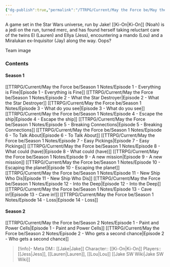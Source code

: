```yaml
---
{"dg-publish":true,"permalink":"/TTRPG/Current/May the Force be/May the Force be (gunshot)/"}
---
```


A game set in the Star Wars universe, run by Jake!
[[Ki-On\|Ki-On]] (Noah) is a jedi on the run, turned merc, and has found herself taking reluctant care of the twins El (Lauren) and Ellya (Jess), encountering a mando (Lou) and a Miralukan ex-Inquisitor (Jay) along the way. Oops?

Team image

### Contents
#### Season 1

[[TTRPG/Current/May the Force be/Season 1 Notes/Episode 1 - Everything is Fine\|Episode 1 - Everything is Fine]]
[[TTRPG/Current/May the Force be/Season 1 Notes/Episode 2 - What the Star Destroyer\|Episode 2 - What the Star Destroyer]]
[[TTRPG/Current/May the Force be/Season 1 Notes/Episode 3 - What do you see\|Episode 3 - What do you see]]
[[TTRPG/Current/May the Force be/Season 1 Notes/Episode 4 - Escape the ship\|Episode 4 - Escape the ship]]
[[TTRPG/Current/May the Force be/Season 1 Notes/Episode 5 - Breaking Connections\|Episode 5 - Breaking Connections]]
[[TTRPG/Current/May the Force be/Season 1 Notes/Episode 6 - To Talk About\|Episode 6 - To Talk About]]
[[TTRPG/Current/May the Force be/Season 1 Notes/Episode 7 - Easy Pickings\|Episode 7 - Easy Pickings]]
[[TTRPG/Current/May the Force be/Season 1 Notes/Episode 8 - What could (have)\|Episode 8 - What could (have)]]
[[TTRPG/Current/May the Force be/Season 1 Notes/Episode 9 - A new mission\|Episode 9 - A new mission]]
[[TTRPG/Current/May the Force be/Season 1 Notes/Episode 10 - Escaping the planet\|Episode 10 - Escaping the planet]]
[[TTRPG/Current/May the Force be/Season 1 Notes/Episode 11 - New Ship Who Dis\|Episode 11 - New Ship Who Dis]]
[[TTRPG/Current/May the Force be/Season 1 Notes/Episode 12 - Into the Deep\|Episode 12 - Into the Deep]]
[[TTRPG/Current/May the Force be/Season 1 Notes/Episode 13 - Cave in!\|Episode 13 - Cave in!]]
[[TTRPG/Current/May the Force be/Season 1 Notes/Episode 14 - Loss\|Episode 14 - Loss]]

#### Season 2

[[TTRPG/Current/May the Force be/Season 2 Notes/Episode 1 - Paint and Power Cells\|Episode 1 - Paint and Power Cells]]
[[TTRPG/Current/May the Force be/Season 2 Notes/Episode 2 -  Who gets a second chance\|Episode 2 -  Who gets a second chance]]


> [!info]- Meta
> DM:: [[Jake\|Jake]]
> Character:: [[Ki-On\|Ki-On]]
> Players:: [[Jess\|Jess]], [[Lauren\|Lauren]], [[Lou\|Lou]]
> [[Jake SW Wiki\|Jake SW Wiki]]


